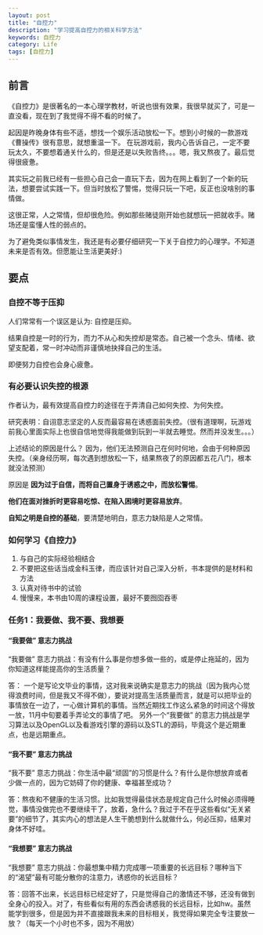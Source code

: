 ```yaml
---
layout: post
title: "自控力"
description: "学习提高自控力的相关科学方法"
keywords: 自控力
category: Life
tags: [自控力]
---
```


## 前言

《自控力》是很著名的一本心理学教材，听说也很有效果，我很早就买了，可是一直没看，现在到了我觉得不得不看的时候了。

起因是昨晚身体有些不适，想找一个娱乐活动放松一下。想到小时候的一款游戏《曹操传》很有意思，就想重温一下。
在玩游戏前，我内心告诉自己，一定不要玩太久，不要想着通关什么的，但是还是以失败告终。。。嗯，我又熬夜了。最后觉得很疲惫。

其实玩之前我已经有一些担心自己会一直玩下去，因为在网上看到了一个新的玩法，想要尝试实践一下。但当时放松了警惕，觉得只玩一下吧，反正也没啥别的事情做。

这很正常，人之常情，但却很危险。例如那些赌徒刚开始也就想玩一把就收手。赌场还是蛮懂人性的弱点的。

为了避免类似事情发生，我还是有必要仔细研究一下关于自控力的心理学。不知道未来是否有效。但愿能让生活更美好:)

## 要点

### 自控不等于压抑
人们常常有一个误区是认为: 自控是压抑。

结果自控是一时的行为，而力不从心和失控却是常态。自己被一个念头、情绪、欲望支配着，常一时冲动而非谨慎地抉择自己的生活。

即便努力自控也会身心疲惫。

### 有必要认识失控的根源
作者认为，最有效提高自控力的途径在于弄清自己如何失控、为何失控。

研究表明：自诩意志坚定的人反而最容易在诱惑面前失控。（很有道理啊，玩游戏前我心里面实际上也很自信地觉得我能做到玩到一半就去睡觉。然而并没发生。。。）

上述结论的原因是什么？ 因为，他们无法预测自己在何时何地，会由于何种原因失控。（亲身经历啊，每次遇到想放松一下，结果熬夜了的原因都五花八门，根本就没法预测）

原因是 **因为过于自信，而将自己置身于诱惑之中，而放松警惕**。

**他们在面对挫折时更容易吃惊、在陷入困境时更容易放弃**。

**自知之明是自控的基础**，要清楚地明白，意志力缺陷是人之常情。

### 如何学习《自控力》
1. 与自己的实际经验相结合
2. 不要把这些话当成金科玉律，而应该针对自己深入分析，书本提供的是材料和方法
3. 认真对待书中的试验
4. 慢慢来，本书由10周的课程设置，最好不要囫囵吞枣

### 任务1：我要做、我不要、我想要

#### “我要做” 意志力挑战
“我要做” 意志力挑战：有没有什么事是你想多做一些的，或是停止拖延的，因为你知道这样能提高你的生活质量？

答： 一个是写论文毕业的事情，这对我来说确实是意志力的挑战（因为我内心觉得浪费时间，但是我又不得不做），要说对提高生活质量而言，就是可以把毕业的事情放在一边了，一心做计算机的事情。当然近期找工作这么紧急的时间这个得放一放，11月中旬要着手弄论文的事情了吧。
另外一个“我要做” 的意志力挑战是学习算法以及OpenGL以及看游戏引擎的源码以及STL的源码，毕竟这个是近期重点，也是远期重点。

#### “我不要” 意志力挑战
“我不要” 意志力挑战：你生活中最“顽固”的习惯是什么？有什么是你想放弃或者少做一点的，因为它妨碍了你的健康、幸福甚至成功？

答：熬夜和不健康的生活习惯。比如我觉得最佳状态是规定自己什么时候必须得睡觉，事情没做完也不要继续干了，放着，急什么？我过于不在乎这些看似“无关紧要”的细节了，其实内心的想法是人生干脆想到什么就做什么，何必压抑，结果对身体不好哇。

#### “我想要” 意志力挑战
“我想要” 意志力挑战：你最想集中精力完成哪一项重要的长远目标？哪种当下的“渴望”最有可能分散你的注意力，诱惑你的长远目标？

答：回答不出来，长远目标已经定好了，只是觉得自己的激情还不够，还没有做到全身心的投入。对了，有些看似有用的东西会诱惑我的长远目标，比如hw。虽然能学到很多，但是因为并不直接跟我未来的目标相关，我觉得如果完全专注要放一放？（每天一个小时也不多，因为不用放）